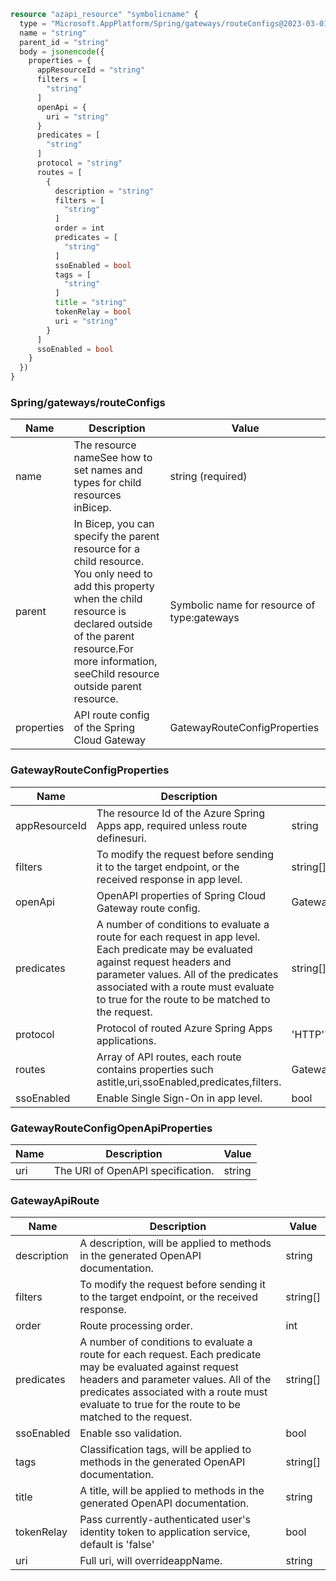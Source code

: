 ```terraform
resource "azapi_resource" "symbolicname" {
  type = "Microsoft.AppPlatform/Spring/gateways/routeConfigs@2023-03-01-preview"
  name = "string"
  parent_id = "string"
  body = jsonencode({
    properties = {
      appResourceId = "string"
      filters = [
        "string"
      ]
      openApi = {
        uri = "string"
      }
      predicates = [
        "string"
      ]
      protocol = "string"
      routes = [
        {
          description = "string"
          filters = [
            "string"
          ]
          order = int
          predicates = [
            "string"
          ]
          ssoEnabled = bool
          tags = [
            "string"
          ]
          title = "string"
          tokenRelay = bool
          uri = "string"
        }
      ]
      ssoEnabled = bool
    }
  })
}

```

### Spring/gateways/routeConfigs

| Name | Description | Value |
|-|-|-|
| name | The resource nameSee how to set names and types for child resources inBicep. | string (required) |
| parent | In Bicep, you can specify the parent resource for a child resource. You only need to add this property when the child resource is declared outside of the parent resource.For more information, seeChild resource outside parent resource. | Symbolic name for resource of type:gateways |
| properties | API route config of the Spring Cloud Gateway | GatewayRouteConfigProperties |


### GatewayRouteConfigProperties

| Name | Description | Value |
|-|-|-|
| appResourceId | The resource Id of the Azure Spring Apps app, required unless route definesuri. | string |
| filters | To modify the request before sending it to the target endpoint, or the received response in app level. | string[] |
| openApi | OpenAPI properties of Spring Cloud Gateway route config. | GatewayRouteConfigOpenApiProperties |
| predicates | A number of conditions to evaluate a route for each request in app level. Each predicate may be evaluated against request headers and parameter values. All of the predicates associated with a route must evaluate to true for the route to be matched to the request. | string[] |
| protocol | Protocol of routed Azure Spring Apps applications. | 'HTTP''HTTPS' |
| routes | Array of API routes, each route contains properties such astitle,uri,ssoEnabled,predicates,filters. | GatewayApiRoute[] |
| ssoEnabled | Enable Single Sign-On in app level. | bool |


### GatewayRouteConfigOpenApiProperties

| Name | Description | Value |
|-|-|-|
| uri | The URI of OpenAPI specification. | string |


### GatewayApiRoute

| Name | Description | Value |
|-|-|-|
| description | A description, will be applied to methods in the generated OpenAPI documentation. | string |
| filters | To modify the request before sending it to the target endpoint, or the received response. | string[] |
| order | Route processing order. | int |
| predicates | A number of conditions to evaluate a route for each request. Each predicate may be evaluated against request headers and parameter values. All of the predicates associated with a route must evaluate to true for the route to be matched to the request. | string[] |
| ssoEnabled | Enable sso validation. | bool |
| tags | Classification tags, will be applied to methods in the generated OpenAPI documentation. | string[] |
| title | A title, will be applied to methods in the generated OpenAPI documentation. | string |
| tokenRelay | Pass currently-authenticated user's identity token to application service, default is 'false' | bool |
| uri | Full uri, will overrideappName. | string |


